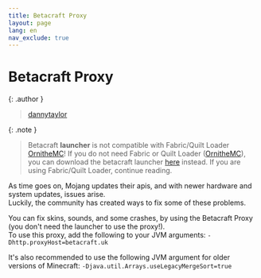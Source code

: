 ```yaml
---
title: Betacraft Proxy
layout: page
lang: en
nav_exclude: true
---
```

# Betacraft Proxy

{: .author }
> [dannytaylor](https://mclegoman.com)

{: .note }
> Betacraft **launcher** is not compatible with Fabric/Quilt Loader [OrnitheMC](https://ornithemc.net/)!
> If you do not need Fabric or Quilt Loader ([OrnitheMC](https://ornithemc.net/)), you can download the betacraft launcher [here](https://github.com/betacraftuk/betacraft-launcher/releases) instead.
> If you are using Fabric/Quilt Loader, continue reading.

As time goes on, Mojang updates their apis, and with newer hardware and system updates, issues arise.  
Luckily, the community has created ways to fix some of these problems.  

You can fix skins, sounds, and some crashes, by using the Betacraft Proxy (you don't need the launcher to use the proxy!).  
To use this proxy, add the following to your JVM arguments: `-Dhttp.proxyHost=betacraft.uk`  

It's also recommended to use the following JVM argument for older versions of Minecraft: `-Djava.util.Arrays.useLegacyMergeSort=true`  